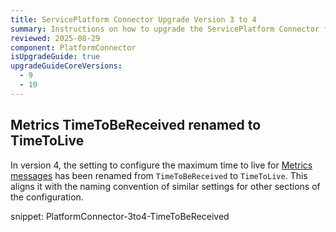 ```yaml
---
title: ServicePlatform Connector Upgrade Version 3 to 4
summary: Instructions on how to upgrade the ServicePlatform Connector from version 3 to 4
reviewed: 2025-08-29
component: PlatformConnector
isUpgradeGuide: true
upgradeGuideCoreVersions:
  - 9
  - 10
---
```


## Metrics TimeToBeReceived renamed to TimeToLive

In version 4, the setting to configure the maximum time to live for [Metrics messages](/platform/json-schema.md#metrics) has been renamed from `TimeToBeReceived` to `TimeToLive`. This aligns it with the naming convention of similar settings for other sections of the configuration.

snippet: PlatformConnector-3to4-TimeToBeReceived